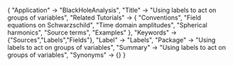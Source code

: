{
 "Application" -> "BlackHoleAnalysis",
 "Title" -> "Using labels to act on groups of variables",
 "Related Tutorials" -> {
     "Conventions",
     "Field equations on Schwarzschild",
     "Time domain amplitudes",
     "Spherical harmonics",
     "Source terms",
     "Examples"
  },
 "Keywords" -> {"Sources","Labels","Fields"},
 "Label" -> "Labels",
 "Package" -> "Using labels to act on groups of variables",
 "Summary" -> "Using labels to act on groups of variables",
 "Synonyms" -> {}
 }
